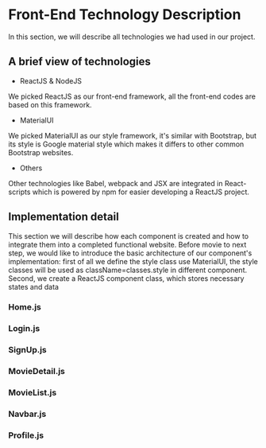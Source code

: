 # Front-End Technology Description

In this section, we will describe all technologies we had used in our project.

## A brief view of technologies

- ReactJS & NodeJS

We picked ReactJS as our front-end framework, all the front-end codes are based on this framework.

- MaterialUI

We picked MaterialUI as our style framework, it's similar with Bootstrap, but its style is Google material style which makes it differs to other common Bootstrap websites.

- Others

Other technologies like Babel, webpack and JSX are integrated in React-scripts which is powered by npm for easier developing a ReactJS project.

## Implementation detail

This section we will describe how each component is created and how to integrate them into a completed functional website. Before movie to next step, we would like to introduce the basic architecture of our component's implementation: first of all we define the style class use MaterialUI, the style classes will be used as className=classes.style in different component. Second, we create a ReactJS component class, which stores necessary states and data

### Home.js

### Login.js

### SignUp.js

### MovieDetail.js

### MovieList.js

### Navbar.js

### Profile.js

